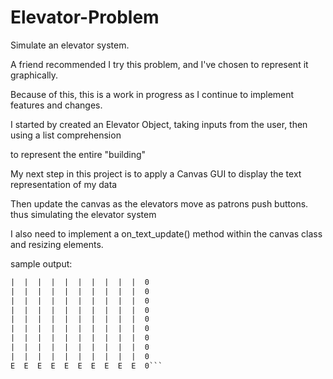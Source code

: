 Elevator-Problem
================

Simulate an elevator system.

A friend recommended I try this problem, and I've chosen to represent it graphically. 

Because of this, this is a work in progress as I continue to implement features and changes.

I started by created an Elevator Object, taking inputs from the user, then using a list comprehension

to represent the entire "building"

My next step in this project is to apply a Canvas GUI to display the text representation of my data

Then update the canvas as the elevators move as patrons push buttons. thus simulating the elevator system

I also need to implement a on_text_update() method within the canvas class and resizing elements.

sample output:

```1  2  3  4  5  6  7  8  9  10    
|  |  |  |  |  |  |  |  |  |  0  
|  |  |  |  |  |  |  |  |  |  0  
|  |  |  |  |  |  |  |  |  |  0  
|  |  |  |  |  |  |  |  |  |  0  
|  |  |  |  |  |  |  |  |  |  0  
|  |  |  |  |  |  |  |  |  |  0  
|  |  |  |  |  |  |  |  |  |  0  
|  |  |  |  |  |  |  |  |  |  0  
|  |  |  |  |  |  |  |  |  |  0  
E  E  E  E  E  E  E  E  E  E  0```
